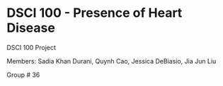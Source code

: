 # DSCI 100 - Presence of Heart Disease

DSCI 100 Project

Members: Sadia Khan Durani, Quynh Cao, Jessica DeBiasio, Jia Jun Liu

Group # 36

